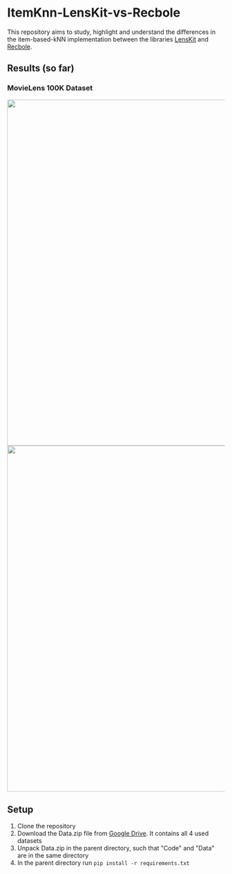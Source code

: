 # ItemKnn-LensKit-vs-Recbole

This repository aims to study, highlight and understand the differences in the item-based-kNN implementation between the libraries [LensKit](https://lkpy.readthedocs.io/en/stable/knn.html) and [Recbole](https://recbole.io/docs/user_guide/model/general/itemknn.html).

## Results (so far)
### MovieLens 100K Dataset

<img src="https://i.imgur.com/u8hJRPw.png" width="800"/>

<img src="https://i.imgur.com/vGgQxKd.png" width="800"/>



## Setup
1. Clone the repository
2. Download the Data.zip file from [Google Drive](https://drive.google.com/uc?export=download&id=1GHBJ-WCp_Y6gPMPfv8h2ZDEyxEXajybe). It contains all 4 used datasets
3. Unpack Data.zip in the parent directory, such that "Code" and "Data" are in the same directory
4. In the parent directory run `pip install -r requirements.txt`
